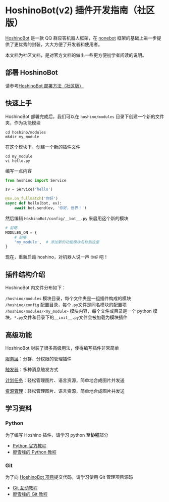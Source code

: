 # HoshinoBot(v2) 插件开发指南（社区版）

[HoshinoBot](https://github.com/Ice-Cirno/HoshinoBot) 是一款 QQ 群应答机器人框架，在 [nonebot](https://github.com/richardchien/nonebot) 框架的基础上进一步提供了更优秀的封装，大大方便了开发者和使用者。

本文档为社区文档，是对官方文档的做出一些更方便初学者阅读的说明。

## 部署 HoshinoBot

请参考[HoshinoBot 部署方法（社区版）](https://github.com/pcrbot/HoshinoBot-gacha/blob/master/README.md)

## 快速上手

HoshinoBot 部署完成后，我们可以在 `hoshino/modules` 目录下创建一个新的文件夹，作为功能模块

```shell
cd hoshino/modules
mkdir my_module
```

在这个模块下，创建一个新的插件文件

```shell
cd my_module
vi hello.py
```

编写一点内容

```python
from hoshino import Service

sv = Service('hello')

@sv.on_fullmatch('你好')
async def hello(bot, ev):
    await bot.send(ev, '你好，世界！')
```

然后编辑 `HoshinoBot/config/__bot__.py` 来启用这个新的模块

```python
# 前略
MODULES_ON = {
    # 前略
    'my_module',  # 添加新的功能模块名称到这里
}
```

现在，重新启动 hoshino，对机器人说一声 `你好` 吧！

## 插件结构介绍

HoshinoBot 内文件分布如下：

`/hoshino/modules` 模块目录，每个文件夹是一组插件构成的模块  
`/hoshino/config` 配置目录，每个`.py`文件是同名模块的配置项  
`/hoshino/modules/<my_module>` 模块内容，每个文件或目录是一个 python 模块，`*.py`文件和目录下的`__init__.py`文件会被加载为模块插件

## 高级功能

HoshinoBot 封装了很多高级用法，使得编写插件非常简单

[服务层](./service.md)：分群、分权限的管理插件

[触发器](./trigger.md)：多种消息触发方式

[计划任务](./scheduler.md)：轻松管理图片、语言资源，简单地合成图片并发送

[资源管理](./resource.md)：轻松管理图片、语言资源，简单地合成图片并发送

## 学习资料

### Python

为了编写 Hoshino 插件，请学习 python 至**协程**部分

- [Python 官方教程](https://docs.python.org/zh-cn/3/tutorial/index.html)
- [廖雪峰的 Python 教程](https://www.liaoxuefeng.com/wiki/1016959663602400)

### Git

为了向 [HoshinoBot 项目](https://github.com/Ice-Cirno/HoshinoBot)提交代码，请学习使用 Git 管理项目源码

- [Git 互动教程](https://oschina.gitee.io/learn-git-branching/)
- [廖雪峰的 Git 教程](https://www.liaoxuefeng.com/wiki/896043488029600)
